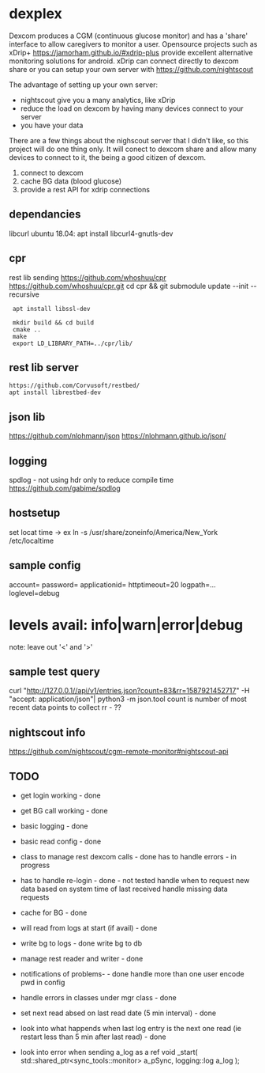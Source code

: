 # dexplex
Dexcom produces a CGM (continuous glucose monitor) and has a 'share' interface to allow caregivers to monitor a user.
Opensource projects such as xDrip+ https://jamorham.github.io/#xdrip-plus provide excellent alternative monitoring solutions for android.  xDrip can connect directly to dexcom share or you can setup your own server with https://github.com/nightscout

The advantage of setting up your own server:
* nightscout give you a many analytics, like xDrip
* reduce the load on dexcom by having many devices connect to your server
* you have your data

There are a few things about the nighscout server that I didn't like, so this project will do one thing only.  It will conect to dexcom share and allow many devices to connect to it, the being a good citizen of dexcom.

1. connect to dexcom
2. cache BG data (blood glucose)
3. provide a rest API for xdrip connections



 dependancies
 ----------------
 libcurl
  ubuntu 18.04: apt install libcurl4-gnutls-dev 

  cpr
  ----------------------------------
  rest lib sending
     https://github.com/whoshuu/cpr
     https://github.com/whoshuu/cpr.git
     cd cpr && git submodule update --init --recursive

     apt install libssl-dev

     mkdir build && cd build
     cmake ..
     make
     export LD_LIBRARY_PATH=../cpr/lib/
     
  rest lib server
  -------------------
    https://github.com/Corvusoft/restbed/
    apt install librestbed-dev



  json lib
  -------------------------------------
  https://github.com/nlohmann/json
  https://nlohmann.github.io/json/


  logging
  -------------------------------------
  spdlog - not using hdr only to reduce compile time
    https://github.com/gabime/spdlog

  hostsetup
  -------------
  set locat time -> ex ln -s /usr/share/zoneinfo/America/New_York /etc/localtime

sample config
-----------------------
account=<your account login>
password=<account pwd>
applicationid=<app id>
httptimeout=20
logpath=...
loglevel=debug
# levels avail: info|warn|error|debug
note: leave out '<' and '>'

sample test query
-----------------------
 curl  "http://127.0.0.1//api/v1/entries.json?count=83&rr=1587921452717" -H  "accept: application/json"| python3 -m json.tool
 count is number of most recent data points to collect
 rr - ??



nightscout info
-------------------------
https://github.com/nightscout/cgm-remote-monitor#nightscout-api


TODO
------------------------------------
* get login working - done
* get BG call working - done
* basic logging - done
* basic read config - done
* class to manage rest dexcom calls - done
 has to handle errors - in progress
*  has to handle re-login  - done - not tested
 handle when to request new data based on system time of last received
 handle missing data requests
* cache for BG - done
* will read from logs at start (if avail) - done
* write bg to logs - done
write bg to db 
* manage rest reader and writer - done
* notifications of problems- - done
handle more than one user
encode pwd in config
* handle errors in classes under mgr class - done
* set next read absed on last read date (5 min interval) - done
* look into what happends when last log entry is the next one read (ie restart less than 5 min after last read) - done

* look into error when sending a_log as a ref
void _start( std::shared_ptr<sync_tools::monitor> a_pSync, logging::log a_log );


